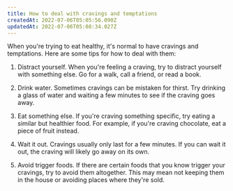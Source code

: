 ```yaml
---
title: How to deal with cravings and temptations
createdAt: 2022-07-06T05:05:56.090Z
updatedAt: 2022-07-06T05:08:34.027Z
---
```


When you're trying to eat healthy, it's normal to have cravings and temptations. Here are some tips for how to deal with them: 

1. Distract yourself. When you're feeling a craving, try to distract yourself with something else. Go for a walk, call a friend, or read a book.

2. Drink water. Sometimes cravings can be mistaken for thirst. Try drinking a glass of water and waiting a few minutes to see if the craving goes away.

3. Eat something else. If you're craving something specific, try eating a similar but healthier food. For example, if you're craving chocolate, eat a piece of fruit instead.

4. Wait it out. Cravings usually only last for a few minutes. If you can wait it out, the craving will likely go away on its own.

5. Avoid trigger foods. If there are certain foods that you know trigger your cravings, try to avoid them altogether. This may mean not keeping them in the house or avoiding places where they're sold.
